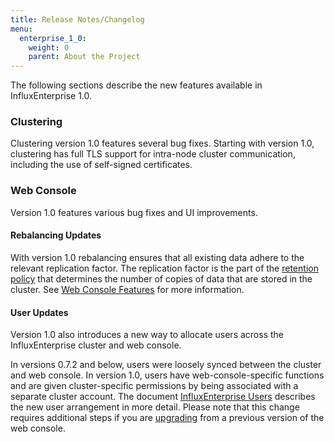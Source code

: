 ```yaml
---
title: Release Notes/Changelog
menu:
  enterprise_1_0:
    weight: 0
    parent: About the Project
---
```


The following sections describe the new features available in InfluxEnterprise
1.0.

### Clustering

Clustering version 1.0 features several bug fixes.
Starting with version 1.0, clustering has full TLS support for intra-node
cluster communication, including the use of self-signed certificates.

### Web Console

Version 1.0 features various bug fixes and UI improvements.

#### Rebalancing Updates

With version 1.0 rebalancing ensures that all existing data adhere to the
relevant replication factor.
The replication factor is the part of the
[retention policy](/influxdb/v1.0/concepts/glossary/#retention-policy-rp)
that determines the number of copies of data that are stored in the cluster.
See [Web Console Features](/enterprise/v1.0/features/web-console-features/#cluster-rebalancing)
for more information.

#### User Updates

Version 1.0 also introduces a new way to allocate users across the
InfluxEnterprise cluster and web console.

In versions 0.7.2 and below, users were loosely synced between the cluster and
web console. In version 1.0, users have web-console-specific functions and
are given cluster-specific permissions by being associated with a
separate cluster account.
The document [InfluxEnterprise Users](/enterprise/v1.0/features/users/)
describes the new user arrangement in more detail.
Please note that this change requires additional steps if you are [upgrading](/enterprise/v1.0/administration/upgrading/)
from a previous version of the web console.
